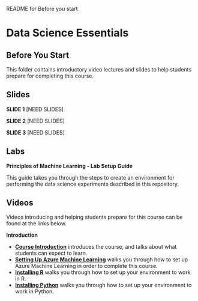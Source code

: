 README for Before you start
# Data Science Essentials
## Before You Start

This folder contains introductory video lectures and slides to help students prepare for completing this course. 

## Slides  

**SLIDE 1**  [NEED SLIDES]

**SLIDE 2**  [NEED SLIDES]

**SLIDE 3**  [NEED SLIDES]

## Labs

**Principles of Machine Learning - Lab Setup Guide** 

This guide takes you through the steps to create an environment for performing the data science
experiments described in this repository. 

## Videos  

Videos introducing and helping students prepare for this course can be found at the links below.

**Introduction**

- **[Course Introduction](https://youtu.be/fk1YF-7ib6U)** introduces the course, and talks about what students can expect to learn.
- **[Setting Up Azure Machine Learning](https://youtu.be/im6zWhDFL9Y)** walks you through how to set up Azure Machine Learning in order to complete this course.
- **[Installing R](https://youtu.be/ANua7PtyMcw)** walks you through how to set up your environment to work in R.
- **[Installing Python](https://youtu.be/ZxflRT5vhos)** walks you through how to set up your environment to work in Python.
